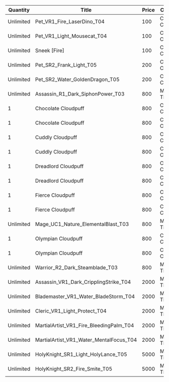 | Quantity | Title | Price | Currency |  Requirement |
| -------- | ----- | ----- | -------- |  ----------- |
| Unlimited | Pet_VR1_Fire_LaserDino_T04 | 100 | Cloudpuff Cookies |  |
| Unlimited | Pet_VR1_Light_Mousecat_T04 | 100 | Cloudpuff Cookies |  |
| Unlimited | Sneek [Fire] | 100 | Cloudpuff Cookies |  |
| Unlimited | Pet_SR2_Frank_Light_T05 | 200 | Cloudpuff Cookies |  |
| Unlimited | Pet_SR2_Water_GoldenDragon_T05 | 200 | Cloudpuff Cookies |  |
| Unlimited | Assassin_R1_Dark_SiphonPower_T03 | 800 | Magic Tickets |  |
| 1 | Chocolate Cloudpuff | 800 | Cloudpuff Cookies |  |
| 1 | Chocolate Cloudpuff | 800 | Cloudpuff Cookies |  |
| 1 | Cuddly Cloudpuff | 800 | Cloudpuff Cookies |  |
| 1 | Cuddly Cloudpuff | 800 | Cloudpuff Cookies |  |
| 1 | Dreadlord Cloudpuff | 800 | Cloudpuff Cookies |  |
| 1 | Dreadlord Cloudpuff | 800 | Cloudpuff Cookies |  |
| 1 | Fierce Cloudpuff | 800 | Cloudpuff Cookies |  |
| 1 | Fierce Cloudpuff | 800 | Cloudpuff Cookies |  |
| Unlimited | Mage_UC1_Nature_ElementalBlast_T03 | 800 | Magic Tickets |  |
| 1 | Olympian Cloudpuff | 800 | Cloudpuff Cookies |  |
| 1 | Olympian Cloudpuff | 800 | Cloudpuff Cookies |  |
| Unlimited | Warrior_R2_Dark_Steamblade_T03 | 800 | Magic Tickets |  |
| Unlimited | Assassin_VR1_Dark_CripplingStrike_T04 | 2000 | Magic Tickets |  |
| Unlimited | Blademaster_VR1_Water_BladeStorm_T04 | 2000 | Magic Tickets |  |
| Unlimited | Cleric_VR1_Light_Protect_T04 | 2000 | Magic Tickets |  |
| Unlimited | MartialArtist_VR1_Fire_BleedingPalm_T04 | 2000 | Magic Tickets |  |
| Unlimited | MartialArtist_VR1_Water_MentalFocus_T04 | 2000 | Magic Tickets |  |
| Unlimited | HolyKnight_SR1_Light_HolyLance_T05 | 5000 | Magic Tickets |  |
| Unlimited | HolyKnight_SR2_Fire_Smite_T05 | 5000 | Magic Tickets |  |
